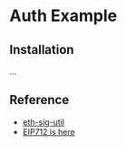 # Auth Example

## Installation

...

## Reference

- [eth-sig-util](https://github.com/MetaMask/eth-sig-util)
- [EIP712 is here](https://medium.com/metamask/eip712-is-coming-what-to-expect-and-how-to-use-it-bb92fd1a7a26)